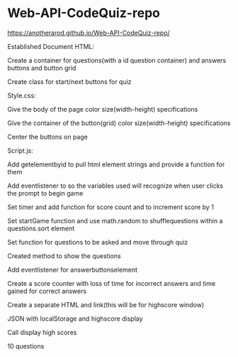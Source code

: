 # Web-API-CodeQuiz-repo

https://anotherarod.github.io/Web-API-CodeQuiz-repo/


Established Document HTML:

Create a container for questions(with a id question container) and answers buttons and button grid

Create class for start/next buttons for quiz

Style.css: 

Give the body of the page color size(width-height) specifications 

Give the container of the button(grid) color size(width-height) specifications 

Center the buttons on page

Script.js:

Add getelementbyid to pull html element strings and provide a function for them

Add eventlistener to so the variables used will recognize when user clicks the prompt to begin game

Set timer and add function for score count and to increment score by 1

Set startGame function and use math.random to shufflequestions within a questions.sort element

Set function for questions to be asked and move through quiz

Created method to show the questions

Add eventlistener for answerbuttonselement

Create a score counter with loss of time for incorrect answers and time gained for correct answers

Create a separate HTML and link(this will be for highscore window)

JSON with localStorage and highscore display

Call display high scores

10 questions